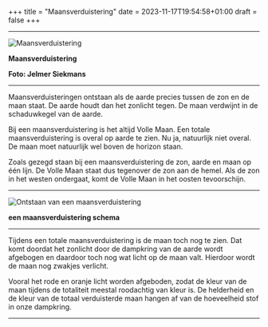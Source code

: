 +++
title = "Maansverduistering"
date = 2023-11-17T19:54:58+01:00
draft = false
+++

  -----------------------------------------------------------------------
  ![Maansverduistering](/maansverduistering-modified.png)
  
  **Maansverduistering**
  
  **Foto: Jelmer Siekmans**

  -----------------------------------------------------------------------

Maansverduisteringen ontstaan als de aarde precies tussen de zon en de
maan staat. De aarde houdt dan het zonlicht tegen. De maan verdwijnt in
de schaduwkegel van de aarde.

Bij een maansverduistering is het altijd Volle Maan. Een totale
maansverduistering is overal op aarde te zien. Nu ja, natuurlijk niet
overal. De maan moet natuurlijk wel boven de horizon staan.

Zoals gezegd staan bij een maansverduistering de zon, aarde en maan op
één lijn. De Volle Maan staat dus tegenover de zon aan de hemel. Als de
zon in het westen ondergaat, komt de Volle Maan in het oosten
tevoorschijn.

  ------------------------------------------------------------------------
  ![Ontstaan van een maansverduistering](/maansverduistering_schema-modified.png)
  
  **een maansverduistering schema**

  ------------------------------------------------------------------------

Tijdens een totale maansverduistering is de maan toch nog te zien. Dat
komt doordat het zonlicht door de dampkring van de aarde wordt afgebogen
en daardoor toch nog wat licht op de maan valt. Hierdoor wordt de maan
nog zwakjes verlicht.

Vooral het rode en oranje licht worden afgeboden, zodat de kleur van de
maan tijdens de totaliteit meestal roodachtig van kleur is. De
helderheid en de kleur van de totaal verduisterde maan hangen af van de
hoeveelheid stof in onze dampkring.

---
